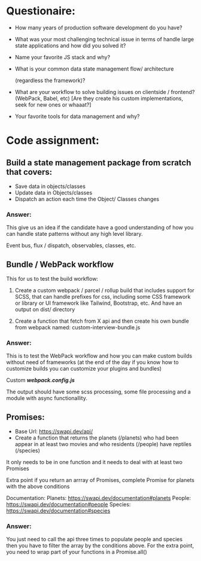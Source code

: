 # Questionaire: 

- How many years of production software development do you have?  
  
  
- What was your most challenging technical issue in terms of handle large state applications and how did you solved it?  
  
  
- Name your favorite JS stack and why?

 - What is your common data state management flow/ architecture
   
   (regardless the framework)?

  
- What are your workflow to solve building issues on clientside / frontend? (WebPack, Babel, etc) [Are they create his custom implementations, seek for new ones or whaaat?]

- Your favorite tools for data management and why?  

  
# Code assignment:  
  
## Build a state management package from scratch that covers:  
- Save data in objects/classes  
- Update data in Objects/classes  
- Dispatch an action each time the Object/ Classes changes

### Answer: 
This give us an idea if the candidate have a good understanding of how you can handle state patterns without any high level library.  
  
Event bus, flux / dispatch, observables, classes, etc.  
  
  
  
##  Bundle / WebPack workflow
This for us to test the build workflow:  
  

 1. Create a custom webpack / parcel / rollup build that includes
    support for SCSS, that can handle prefixes for css, including some
    CSS framework or library or UI framework like Tailwind, Bootstrap,
    etc. And have an output on dist/ directory  
    
 2. Create a function that fetch from X api and then create his own bundle from webpack named: custom-interview-bundle.js



### Answer: 
This is to test the WebPack workflow and how you can make custom builds without need of frameworks (at the end of the day if you know how to customize builds you can customize your plugins and bundles)  
  
 Custom ***webpack.config.js***

The output should have some scss processing, some file processing and a module with async functionallity.

  
  
## Promises:  
- Base Url: https://swapi.dev/api/
- Create a function that returns the planets (/planets) who had been appear in at least two movies and who residents (/people) have reptiles  (/species)

It only needs to be in one function and it needs to deal with at least two Promises

Extra point if you return an arrray of Promises, complete Promise for planets with the above conditions

Documentation: 
Planets: https://swapi.dev/documentation#planets
People: https://swapi.dev/documentation#people
Species: https://swapi.dev/documentation#species

  
  
### Answer: 
You just need to call the api three times to populate people and species then you have to filter the array by the conditions above. 
For the extra point, you need to wrap part of your functions in a Promise.all()
